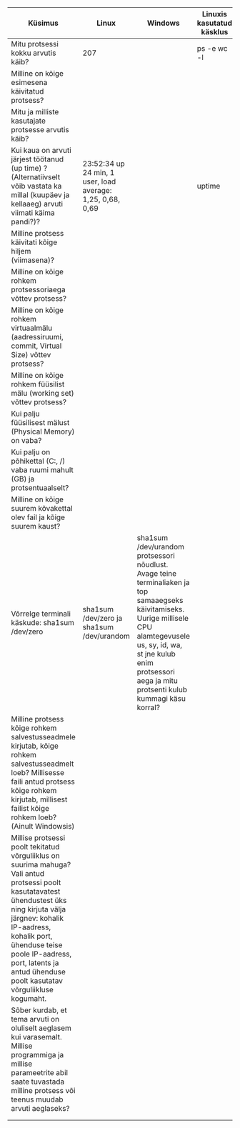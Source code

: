 | Küsimus  | Linux  |  Windows | Linuxis kasutatud käsklus  | 	Windowsis kasutatud tööriist  |   |   |   |   |   |   |   |   |   |
|---|---|---|---|---|---|---|---|---|---|---|---|---|---|
| Mitu protsessi kokku arvutis käib?  |207  |   |  ps -e wc -l |   |   |   |   |   |   |   |   |   |   |
| Milline on kõige esimesena käivitatud protsess?  |   |   |   |   |   |   |   |   |   |   |   |   |   |
| Mitu ja milliste kasutajate protsesse arvutis käib?  |   |   |   |   |   |   |   |   |   |   |   |   |   |
| Kui kaua on arvuti järjest töötanud (up time) ? (Alternatiivselt võib vastata ka millal (kuupäev ja kellaaeg) arvuti viimati käima pandi?)?  | 23:52:34 up 24 min,  1 user,  load average: 1,25, 0,68, 0,69  |   |uptime |   |   |   |   |   |   |   |   |   |   |
| Milline protsess käivitati kõige hiljem (viimasena)?  |   |   |   |   |   |   |   |   |   |   |   |   |   |
| Milline on kõige rohkem protsessoriaega võttev protsess?  |   |   |   |   |   |   |   |   |   |   |   |   |   |
| Milline on kõige rohkem virtuaalmälu (aadressiruumi, commit, Virtual Size) võttev protsess?  |   |   |   |   |   |   |   |   |   |   |   |   |   |
| Milline on kõige rohkem füüsilist mälu (working set) võttev protsess?  |   |   |   |   |   |   |   |   |   |   |   |   |   |
| Kui palju füüsilisest mälust (Physical Memory) on vaba?  |   |   |   |   |   |   |   |   |   |   |   |   |   |
| Kui palju on põhikettal (C:, /) vaba ruumi mahult (GB) ja protsentuaalselt?   |   |   |   |   |   |   |   |   |   |   |   |   |   |
| Milline on kõige suurem kõvakettal olev fail ja kõige suurem kaust?  |   |   |   |   |   |   |   |   |   |   |   |   |   |
|  Võrrelge terminali käskude: sha1sum /dev/zero | sha1sum /dev/zero ja sha1sum /dev/urandom | sha1sum /dev/urandom protsessori nõudlust. Avage teine terminaliaken ja top samaaegseks käivitamiseks. Uurige millisele CPU alamtegevusele us, sy, id, wa, st jne kulub enim protsessori aega ja mitu protsenti kulub kummagi käsu korral?  |   |   |   |   |   |   |   |   |   |   |   |   |   |
| Milline protsess kõige rohkem salvestusseadmele kirjutab, kõige rohkem salvestusseadmelt loeb? Millisesse faili antud protsess kõige rohkem kirjutab, millisest failist kõige rohkem loeb? (Ainult Windowsis)  |   |   |   |   |   |   |   |   |   |   |   |   |   |
| Millise protsessi poolt tekitatud võrguliiklus on suurima mahuga? Vali antud protsessi poolt kasutatavatest ühendustest üks ning kirjuta välja järgnev: kohalik IP-aadress, kohalik port, ühenduse teise poole IP-aadress, port, latents ja antud ühenduse poolt kasutatav võrguliikluse kogumaht.  |   |   |   |   |   |   |   |   |   |   |   |   |   |
| Sõber kurdab, et tema arvuti on oluliselt aeglasem kui varasemalt. Millise programmiga ja millise parameetrite abil saate tuvastada milline protsess või teenus muudab arvuti aeglaseks?  |   |   |   |   |   |   |   |   |   |   |   |   |   |
|   |   |   |   |   |   |   |   |   |   |   |   |   |   |
|   |   |   |   |   |   |   |   |   |   |   |   |   |   |
